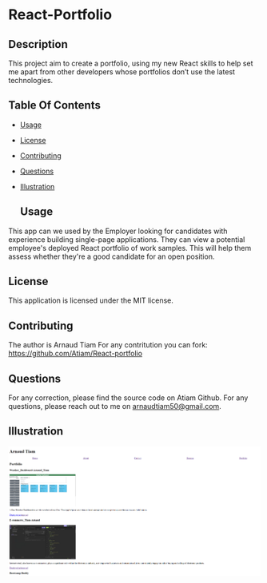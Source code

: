# React-Portfolio

## Description
 This project aim to create a portfolio, using my new React skills to help set me apart from other developers whose portfolios don’t use the latest technologies.
## Table Of Contents
- [Usage](#usage)
- [License](#license)
- [Contributing](#contributing)
- [Questions](#questions)
- [Illustration](#illustration)

  ## Usage
This app can we used by the Employer looking for candidates with experience building single-page applications.
They can view a potential employee's deployed React portfolio of work samples.
This will help them assess whether they're a good candidate for an open position.


  ## License
This application is licensed under the MIT license.

## Contributing
The author is Arnaud Tiam
For any contritution you can fork: https://github.com/Atiam/React-portfolio


## Questions
For any correction, please find the source code on Atiam Github. For any questions, please reach out to me on arnaudtiam50@gmail.com.


## Illustration
![image](https://github.com/Atiam/React-portfolio/blob/main/src/assets/web-application-image.png?raw=true)










